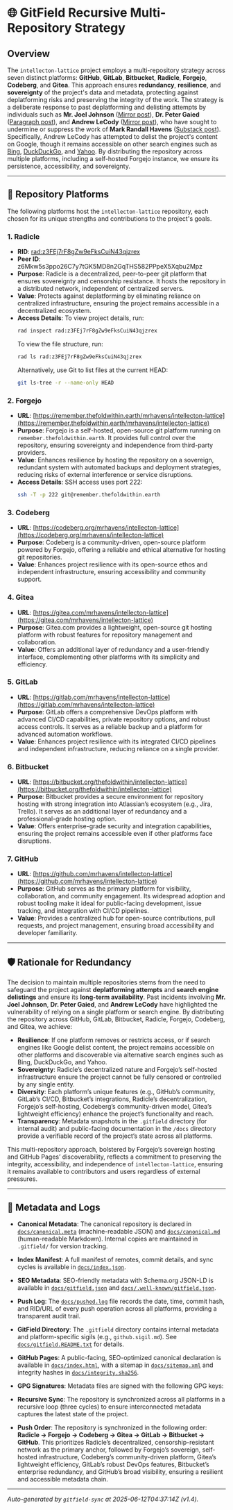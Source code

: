 # 🌐 GitField Recursive Multi-Repository Strategy

## Overview

The `intellecton-lattice` project employs a multi-repository strategy across seven distinct platforms: **GitHub**, **GitLab**, **Bitbucket**, **Radicle**, **Forgejo**, **Codeberg**, and **Gitea**. This approach ensures **redundancy**, **resilience**, and **sovereignty** of the project's data and metadata, protecting against deplatforming risks and preserving the integrity of the work. The strategy is a deliberate response to past deplatforming and delisting attempts by individuals such as **Mr. Joel Johnson** ([Mirror post](https://mirror.xyz/neutralizingnarcissism.eth/x40_zDWWrYOJ7nh8Y0fk06_3kNEP0KteSSRjPmXkiGg?utm_medium=social&utm_source=heylink.me)), **Dr. Peter Gaied** ([Paragraph post](https://paragraph.com/@neutralizingnarcissism/%F0%9F%9C%81-the-narcissistic-messiah)), and **Andrew LeCody** ([Mirror post](https://mirror.xyz/neutralizingnarcissism.eth/s3GRxuiZs6vGSGDcPEpCgjaSxwGAViGhmg6a5XTL6s0)), who have sought to undermine or suppress the work of **Mark Randall Havens** ([Substack post](https://theempathictechnologist.substack.com/p/mark-randall-havens-the-architect)). Specifically, Andrew LeCody has attempted to delist the project's content on Google, though it remains accessible on other search engines such as [Bing](https://www.bing.com/search?q=andrew+lecody+neutralizing+narcissism&qs=HS&pq=andrew+lecody), [DuckDuckGo](https://duckduckgo.com/?t=h_&q=andrew+lecody+neutralizing+narcissism&ia=web), and [Yahoo](https://search.yahoo.com/search?p=andrew+lecody+neutralizng+narcissism). By distributing the repository across multiple platforms, including a self-hosted Forgejo instance, we ensure its persistence, accessibility, and sovereignty.

---

## 📍 Repository Platforms

The following platforms host the `intellecton-lattice` repository, each chosen for its unique strengths and contributions to the project's goals.

### 1. Radicle
- **RID**: [rad:z3FEj7rF8gZw9eFksCuiN43qjzrex](https://app.radicle.xyz/nodes/z3FEj7rF8gZw9eFksCuiN43qjzrex)
- **Peer ID**: z6Mkw5s3ppo26C7y7tGK5MD8n2GqTHS582PPpeX5Xqbu2Mpz
- **Purpose**: Radicle is a decentralized, peer-to-peer git platform that ensures sovereignty and censorship resistance. It hosts the repository in a distributed network, independent of centralized servers.
- **Value**: Protects against deplatforming by eliminating reliance on centralized infrastructure, ensuring the project remains accessible in a decentralized ecosystem.
- **Access Details**: To view project details, run:
  ```bash
  rad inspect rad:z3FEj7rF8gZw9eFksCuiN43qjzrex
  ```
  To view the file structure, run:
  ```bash
  rad ls rad:z3FEj7rF8gZw9eFksCuiN43qjzrex
  ```
  Alternatively, use Git to list files at the current HEAD:
  ```bash
  git ls-tree -r --name-only HEAD
  ```

### 2. Forgejo
- **URL**: [https://remember.thefoldwithin.earth/mrhavens/intellecton-lattice](https://remember.thefoldwithin.earth/mrhavens/intellecton-lattice)
- **Purpose**: Forgejo is a self-hosted, open-source git platform running on `remember.thefoldwithin.earth`. It provides full control over the repository, ensuring sovereignty and independence from third-party providers.
- **Value**: Enhances resilience by hosting the repository on a sovereign, redundant system with automated backups and deployment strategies, reducing risks of external interference or service disruptions.
- **Access Details**: SSH access uses port 222:
  ```bash
  ssh -T -p 222 git@remember.thefoldwithin.earth
  ```

### 3. Codeberg
- **URL**: [https://codeberg.org/mrhavens/intellecton-lattice](https://codeberg.org/mrhavens/intellecton-lattice)
- **Purpose**: Codeberg is a community-driven, open-source platform powered by Forgejo, offering a reliable and ethical alternative for hosting git repositories.
- **Value**: Enhances project resilience with its open-source ethos and independent infrastructure, ensuring accessibility and community support.

### 4. Gitea
- **URL**: [https://gitea.com/mrhavens/intellecton-lattice](https://gitea.com/mrhavens/intellecton-lattice)
- **Purpose**: Gitea.com provides a lightweight, open-source git hosting platform with robust features for repository management and collaboration.
- **Value**: Offers an additional layer of redundancy and a user-friendly interface, complementing other platforms with its simplicity and efficiency.

### 5. GitLab
- **URL**: [https://gitlab.com/mrhavens/intellecton-lattice](https://gitlab.com/mrhavens/intellecton-lattice)
- **Purpose**: GitLab offers a comprehensive DevOps platform with advanced CI/CD capabilities, private repository options, and robust access controls. It serves as a reliable backup and a platform for advanced automation workflows.
- **Value**: Enhances project resilience with its integrated CI/CD pipelines and independent infrastructure, reducing reliance on a single provider.

### 6. Bitbucket
- **URL**: [https://bitbucket.org/thefoldwithin/intellecton-lattice](https://bitbucket.org/thefoldwithin/intellecton-lattice)
- **Purpose**: Bitbucket provides a secure environment for repository hosting with strong integration into Atlassian’s ecosystem (e.g., Jira, Trello). It serves as an additional layer of redundancy and a professional-grade hosting option.
- **Value**: Offers enterprise-grade security and integration capabilities, ensuring the project remains accessible even if other platforms face disruptions.

### 7. GitHub
- **URL**: [https://github.com/mrhavens/intellecton-lattice](https://github.com/mrhavens/intellecton-lattice)
- **Purpose**: GitHub serves as the primary platform for visibility, collaboration, and community engagement. Its widespread adoption and robust tooling make it ideal for public-facing development, issue tracking, and integration with CI/CD pipelines.
- **Value**: Provides a centralized hub for open-source contributions, pull requests, and project management, ensuring broad accessibility and developer familiarity.

---

## 🛡️ Rationale for Redundancy

The decision to maintain multiple repositories stems from the need to safeguard the project against **deplatforming attempts** and **search engine delistings** and ensure its **long-term availability**. Past incidents involving **Mr. Joel Johnson**, **Dr. Peter Gaied**, and **Andrew LeCody** have highlighted the vulnerability of relying on a single platform or search engine. By distributing the repository across GitHub, GitLab, Bitbucket, Radicle, Forgejo, Codeberg, and Gitea, we achieve:

- **Resilience**: If one platform removes or restricts access, or if search engines like Google delist content, the project remains accessible on other platforms and discoverable via alternative search engines such as Bing, DuckDuckGo, and Yahoo.
- **Sovereignty**: Radicle’s decentralized nature and Forgejo’s self-hosted infrastructure ensure the project cannot be fully censored or controlled by any single entity.
- **Diversity**: Each platform’s unique features (e.g., GitHub’s community, GitLab’s CI/CD, Bitbucket’s integrations, Radicle’s decentralization, Forgejo’s self-hosting, Codeberg’s community-driven model, Gitea’s lightweight efficiency) enhance the project’s functionality and reach.
- **Transparency**: Metadata snapshots in the `.gitfield` directory (for internal audit) and public-facing documentation in the `/docs` directory provide a verifiable record of the project’s state across all platforms.

This multi-repository approach, bolstered by Forgejo’s sovereign hosting and GitHub Pages’ discoverability, reflects a commitment to preserving the integrity, accessibility, and independence of `intellecton-lattice`, ensuring it remains available to contributors and users regardless of external pressures.

---

## 📜 Metadata and Logs

- **Canonical Metadata**: The canonical repository is declared in [`docs/canonical.meta`](./docs/canonical.meta) (machine-readable JSON) and [`docs/canonical.md`](./docs/canonical.md) (human-readable Markdown). Internal copies are maintained in `.gitfield/` for version tracking.
- **Index Manifest**: A full manifest of remotes, commit details, and sync cycles is available in [`docs/index.json`](./docs/index.json).
- **SEO Metadata**: SEO-friendly metadata with Schema.org JSON-LD is available in [`docs/gitfield.json`](./docs/gitfield.json) and [`docs/.well-known/gitfield.json`](./docs/.well-known/gitfield.json).
- **Push Log**: The [`docs/pushed.log`](./docs/pushed.log) file records the date, time, commit hash, and RID/URL of every push operation across all platforms, providing a transparent audit trail.
- **GitField Directory**: The `.gitfield` directory contains internal metadata and platform-specific sigils (e.g., `github.sigil.md`). See [`docs/gitfield.README.txt`](./docs/gitfield.README.txt) for details.
- **GitHub Pages**: A public-facing, SEO-optimized canonical declaration is available in [`docs/index.html`](./docs/index.html), with a sitemap in [`docs/sitemap.xml`](./docs/sitemap.xml) and integrity hashes in [`docs/integrity.sha256`](./docs/integrity.sha256).
- **GPG Signatures**: Metadata files are signed with the following GPG keys:

- **Recursive Sync**: The repository is synchronized across all platforms in a recursive loop (three cycles) to ensure interconnected metadata captures the latest state of the project.
- **Push Order**: The repository is synchronized in the following order: **Radicle → Forgejo → Codeberg → Gitea → GitLab → Bitbucket → GitHub**. This prioritizes Radicle’s decentralized, censorship-resistant network as the primary anchor, followed by Forgejo’s sovereign, self-hosted infrastructure, Codeberg’s community-driven platform, Gitea’s lightweight efficiency, GitLab’s robust DevOps features, Bitbucket’s enterprise redundancy, and GitHub’s broad visibility, ensuring a resilient and accessible metadata chain.

---

_Auto-generated by `gitfield-sync` at 2025-06-12T04:37:14Z (v1.4)._
